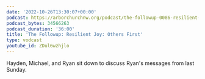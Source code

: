 ```yaml
---
date: '2022-10-26T13:30:07+00:00'
podcast: https://arborchurchnw.org/podcast/the-followup-0086-resilient-joy-others-first.mp3
podcast_bytes: 34566263
podcast_duration: '36:00'
title: 'The Followup: Resilient Joy: Others First'
type: vodcast
youtube_id: ZDul6wzhjlo
---
```


Hayden, Michael, and Ryan sit down to discuss Ryan's messages from last Sunday.